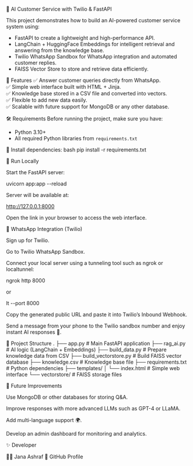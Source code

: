 🤖 AI Customer Service with Twilio & FastAPI

This project demonstrates how to build an AI-powered customer service system using:
- FastAPI to create a lightweight and high-performance API.  
- LangChain + HuggingFace Embeddings for intelligent retrieval and answering from the knowledge base.  
- Twilio WhatsApp Sandbox for WhatsApp integration and automated customer replies.  
- FAISS Vector Store to store and retrieve data efficiently.  



 📌 Features
✅ Answer customer queries directly from WhatsApp.  
✅ Simple web interface built with HTML + Jinja.  
✅ Knowledge base stored in a CSV file and converted into vectors.  
✅ Flexible to add new data easily.  
✅ Scalable with future support for MongoDB or any other database.  



 🛠️ Requirements
Before running the project, make sure you have:
- Python 3.10+  
- All required Python libraries from `requirements.txt`  

📌 Install dependencies:
bash
pip install -r requirements.txt

🚀 Run Locally

Start the FastAPI server:

uvicorn app:app --reload


Server will be available at:

http://127.0.0.1:8000


Open the link in your browser to access the web interface.

💬 WhatsApp Integration (Twilio)

Sign up for Twilio.

Go to Twilio WhatsApp Sandbox.

Connect your local server using a tunneling tool such as ngrok or localtunnel:

ngrok http 8000


or

lt --port 8000


Copy the generated public URL and paste it into Twilio’s Inbound Webhook.

Send a message from your phone to the Twilio sandbox number and enjoy instant AI responses 🚀.

📂 Project Structure
.
├── app.py                 # Main FastAPI application
├── rag_ai.py              # AI logic (LangChain + Embeddings)
├── build_data.py          # Prepare knowledge data from CSV
├── build_vectorstore.py   # Build FAISS vector database
├── knowledge.csv          # Knowledge base file
├── requirements.txt       # Python dependencies
├── templates/
│   └── index.html         # Simple web interface
└── vectorstore/           # FAISS storage files

📌 Future Improvements

Use MongoDB or other databases for storing Q&A.

Improve responses with more advanced LLMs such as GPT-4 or LLaMA.

Add multi-language support 🌍.

Develop an admin dashboard for monitoring and analytics.

✨ Developer

👩‍💻 Jana Ashraf
📌 GitHub Profile
